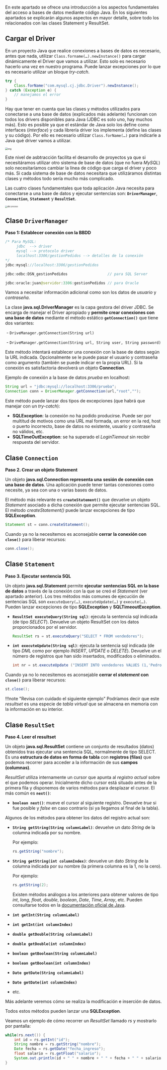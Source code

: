 En este apartado se ofrece una introducción a los aspectos fundamentales del acceso a bases de datos mediante código Java. En los siguientes apartados se explicarán algunos aspectos en mayor detalle, sobre todo los relacionados con las clases Statement y ResultSet.

## Cargar el Driver

En un proyecto Java que realice conexiones a bases de datos es necesario, antes que nada, utilizar `Class.forname(…).newInstance()` para cargar dinámicamente el Driver que vamos a utilizar. Esto solo es necesario hacerlo una vez en nuestro programa. Puede lanzar excepciones por lo que es necesario utilizar un bloque *try-catch*.

```java
try {
	Class.forName("com.mysql.cj.jdbc.Driver").newInstance();		
} catch (Exception e) {
	// manejamos el error
}
```

Hay que tener en cuenta que las clases y métodos utilizados para conectarse a una base de datos (explicados más adelante) funcionan con todos los drivers disponibles para Java (JDBC es solo uno, hay muchos más). Esto es posible ya que el estándar de Java solo los define como interfaces (*interface*) y cada librería driver los implementa (define las clases y su código). Por ello es necesario utilizar `Class.forName(…)` para indicarle a Java qué driver vamos a utilizar.

<img src="../../img/ud09/lu8009ml6n_tmp_323050a8fd0104b9.png" alt="img" style="zoom:50%;" />

Este nivel de asbtracción facilita el desarrollo de proyectos ya que si necesitáramos utilizar otro sistema de base de datos (que no fuera *MySQL*) solo necesitaríamos cambiar la línea de código que carga el driver y poco más. Si cada sistema de base de datos necesitara que utilizáramos distintas clases y métodos todo sería mucho más complicado.

Las cuatro clases fundamentales que toda aplicación Java necesita para conectarse a una base de datos y ejecutar sentencias son: **`DriverManager`**, **`Connection`**, **`Statement`** y **`ResultSet`**. 

<img src="../../img/ud09/jdbc_proceso.png" alt="jdbc proceso" style="zoom:40%;" />

##  Clase `DriverManager`

**Paso 1: Establecer conexión con la BBDD**

```java
/* Para MySQL:
     jdbc  --> driver
     mysql --> protocolo driver
     localhost:3306/gestionPedidos --> detalles de la conexión
*/
jdbc:mysql://localhost:3306/gestionPedidos

jdbc:odbc:DSN_gestionPedidos				  // para SQL Server

jdbc:oracle:juan@servidor:3306:gestionPedidos // para Oracle
```

Vamos a necesitar información adicional como son los datos de *usuario* y *contraseña*.

La clase **java.sql.DriverManager** es la capa gestora del driver JDBC. Se encarga de manejar el Driver apropiado y **permite crear conexiones con una base de datos** mediante el método estático **`getConnection()`** que tiene dos variantes:


​	- `DriveManager.getConnection(String url)`

​	- `DriveManager.getConnection(String url, String user, String password)`


Este método intentará establecer una conexión con la base de datos según la URL indicada. Opcionalmente se le puede pasar el usuario y contraseña como argumento (también se puede indicar en la propia URL). Si la conexión es satisfactoria devolverá un objeto **Connection**.

Ejemplo de conexión a la base de datos *prueba* en localhost:

```java
String url = "jdbc:mysql://localhost:3306/prueba";
Connection conn = DriverManager.getConnection(url,"root","");
```


Este método puede lanzar dos tipos de excepciones (que habrá que manejar con un *try-catch*):

- **SQLException**: la conexión no ha podido producirse. Puede ser por multitud de motivos como una URL mal formada, un error en la red, host o puerto incorrecto, base de datos no existente, usuario y contraseña no válidos, etc.
- **SQLTimeOutException**: se ha superado el *LoginTiemout* sin recibir respuesta del servidor.


##  Clase `Connection`

**Paso 2. Crear un objeto Statement**

Un objeto **java.sql.Connection representa una** **sesión de** **conexión con una base de datos**. Una aplicación puede tener tantas conexiones como necesite, ya sea con una o varias bases de datos.

El método más relevante es **`createStatement()`** que devuelve un objeto *Statement* asociado a dicha conexión que permite ejecutar sentencias SQL. El método *createStatement()* puede lanzar excepciones de tipo **SQLException**.

```java
Statement st = conn.createStatement();
```

Cuando ya no la necesitemos es aconsejable **cerrar** **la conexión con `close()`** para liberar recursos:

```java
conn.close();
```


##  Clase `Statement`

**Paso 3. Ejecutar sentencia SQL**

Un objeto **java.sql.Statement** permite **ejecutar** **sentencias SQL** **en** **la base de datos** a través de la conexión con la que se creó el *Statement* (ver apartado anterior). Los tres métodos más comunes de ejecución de sentencias SQL son `executeQuery(…)`, `executeUpdate(…)` y `execute(…)`. Pueden lanzar excepciones de tipo **SQLException** y **SQLTimeoutException**.


- **`ResultSet executeQuery(String sql)`**: ejecuta la sentencia sql indicada (de tipo *SELECT*). Devuelve un objeto ResultSet con los datos proporcionados por el servidor.  

   ```java
   ResultSet rs = st.executeQuery("SELECT * FROM vendedores");
   ```

- **`int executeUpdate(String sql)`**: ejecuta la sentencia sql indicada (de tipo *DML* como por ejemplo *INSERT*, *UPDATE* o *DELETE*).  Devuelve un el número de registros que han sido insertados, modificados o eliminados.

   ```java
   int nr = st.executeUpdate ("INSERT INTO vendedores VALUES (1,'Pedro Gil', '2017-04-11', 15000);")
   ```

Cuando ya no lo necesitemos es aconsejable **cerrar el *statement* con `close()`** para liberar recursos:

   ```java
st.close();
   ```

!!!note "Revisa con cuidado el siguiente ejemplo"
    Podríamos decir que este *resultset* es una especie de *tabla virtual* que se almacena en memoria con la información en su interior.

##  Clase `ResultSet`

**Paso 4. Leer el resultset**

Un objeto **java.sql.ResultSet** contiene un conjunto de resultados (datos) obtenidos tras ejecutar una sentencia SQL, normalmente de tipo SELECT. Es una **estructura de datos en forma de tabla** con **registros (filas)** que podemos recorrer para acceder a la información de sus **campos (columnas)**.

*ResultSet* utiliza internamente un cursor que apunta al *registro actual* sobre el que podemos operar. Inicialmente dicho cursor está situado antes de la primera fila y disponemos de varios métodos para desplazar el cursor. El más común es **`next()`**:


- **`boolean next()`**: mueve el cursor al siguiente registro. Devuelve *true* si fue posible y *false* en caso contrario (si ya llegamos al final de la tabla).


Algunos de los métodos para obtener los datos del registro actual son:


- **`String getString(String columnLabel)`**: devuelve un dato *String* de la columna indicada por su nombre. 

   Por ejemplo: 

   ```java
   rs.getString("nombre");
   ```

- **`String getString(int columnIndex)`**: devuelve un dato *String* de la columna indicada por su nombre (la primera columna es la 1, no la cero). 

   Por ejemplo: 

   ```java
   rs.getString(2);
   ```

   Existen métodos análogos a los anteriores para obtener valores de tipo *int*, *long*, *float*, *double*, *boolean*, *Date*, *Time*, *Array*, etc. Pueden consultarse todos en la [documentación oficial de Java](https://docs.oracle.com/en/java/javase/11/docs/api/java.sql/java/sql/ResultSet.html).


- **`int getInt(String columnLabel)`**
- **`int getInt(int columnIndex)`**
- **`double getDouble(String columnLabel)`**
- **`double getDouble(int columnIndex)`**
- **`boolean getBoolean(String columnLabel)`**
- **`boolean getBoolean(int columnIndex)`**
- **`Date getDate(String columnLabel)`**
- **`Date getDate(int columnIndex)`**
- etc.


Más adelante veremos cómo se realiza la modificación e inserción de datos.

Todos estos métodos pueden lanzar una **SQLException**.

Veamos un ejemplo de cómo recorrer un *ResultSet* llamado *rs* y mostrarlo por pantalla:

```java
while(rs.next()) {
	int id = rs.getInt("id");
	String nombre = rs.getString("nombre");
	Date fecha = rs.getDate("fecha_ingreso");
	float salario = rs.getFloat("salario");
	System.out.println(id + " " + nombre + " " + fecha + " " + salario);
}
```
